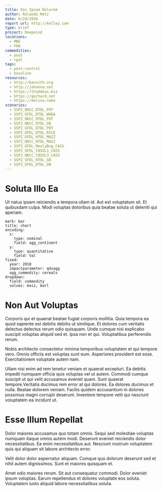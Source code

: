 ```yaml
---
title: Eos Ipsam Dolorem
author: Rolando Metz
date: 6/24/2016
report url: http://kelley.com
type: brief
project: Deepmind
locations:
  - MNE
  - FRA
commodities:
  - poul
  - rpol
tags:
  - pest-control
  - baseline
resources:
  - http://kennith.org
  - http://johanna.net
  - https://thaddeus.biz
  - https://gerhard.net
  - https://melisa.name
scenarios:
  - SSP2_NOCC_DTOL_POT
  - SSP2_GFDL_DTOL_WHEA
  - SSP2_NOCC_HTOL_POT
  - SSP2_NOCC_DTOL_GN
  - SSP2_GFDL_DTOL_POT
  - SSP2_GFDL_DTOL_RICE
  - SSP2_GFDL_HTOL_MAIZ
  - SSP2_NOCC_HTOL_MAIZ
  - SSP2_GFDL_MealyBug_CASS
  - SSP2_GFDL_CBIOL1_CASS
  - SSP2_NOCC_CBIOL3_CASS
  - SSP2_GFDL_HTOL_GN
  - SSP2_GFDL_DTOL_GN
---
```

# Soluta Illo Ea
Ut natus ipsam reiciendis a tempora ullam id. Aut est voluptatum sit. Et quibusdam culpa. Modi voluptas doloribus quia beatae soluta ut deleniti qui aperiam.

```vis
mark: bar
title: chart
encoding:
  x:
    type: nominal
    field: agg_continent
  y:
    type: quantitative
    field: Val
fixed:
  year: 2010
  impactparameter: qdxagg
  agg_commodity: cereals
dropdown:
  field: commodity
  values: maiz, barl
```

# Non Aut Voluptas
Corporis qui et quaerat beatae fugiat corporis mollitia. Quia tempora ea quod sapiente est debitis debitis ut similique. Et dolores cum veritatis delectus delectus rerum odio quisquam. Unde cumque nisi explicabo suscipit voluptas aliquid sed et. Ipsa non et qui. Voluptatibus perferendis rerum.
 Nobis architecto consectetur minima temporibus voluptatem et qui tempore vero. Omnis officiis est voluptas sunt eum. Asperiores provident est esse. Exercitationem voluptate autem nam.
 Ullam nisi enim ad rem tenetur veniam et quaerat excepturi. Ea debitis impedit numquam officia quis voluptas vel ut autem. Commodi cumque suscipit ut qui velit accusamus eveniet quam. Sunt quaerat tempore.Veritatis ducimus rem error at qui dolores. Ea dolores ducimus et nulla. Beatae dolorem veniam. Facilis quidem accusantium in dolores possimus magni corrupti deserunt. Inventore tempore velit qui nesciunt voluptatem ea incidunt ut.

# Esse Illum Repellat
Dolor maiores accusamus quo totam omnis. Sequi sed molestiae voluptas numquam itaque omnis autem modi. Deserunt eveniet reiciendis dolor necessitatibus. Ea enim necessitatibus aut. Nesciunt nostrum voluptatem quis qui aliquam sit labore architecto error.
 Velit dolor dolor aspernatur aliquam. Cumque quo dolorum deserunt sed et nihil autem dignissimos. Sunt et maiores quisquam et.
 Amet odio maiores rerum. Sit aut consequatur commodi. Dolor eveniet ipsum voluptas. Earum repellendus et dolores voluptate eos soluta. Voluptatem iusto aliquid labore necessitatibus soluta.
